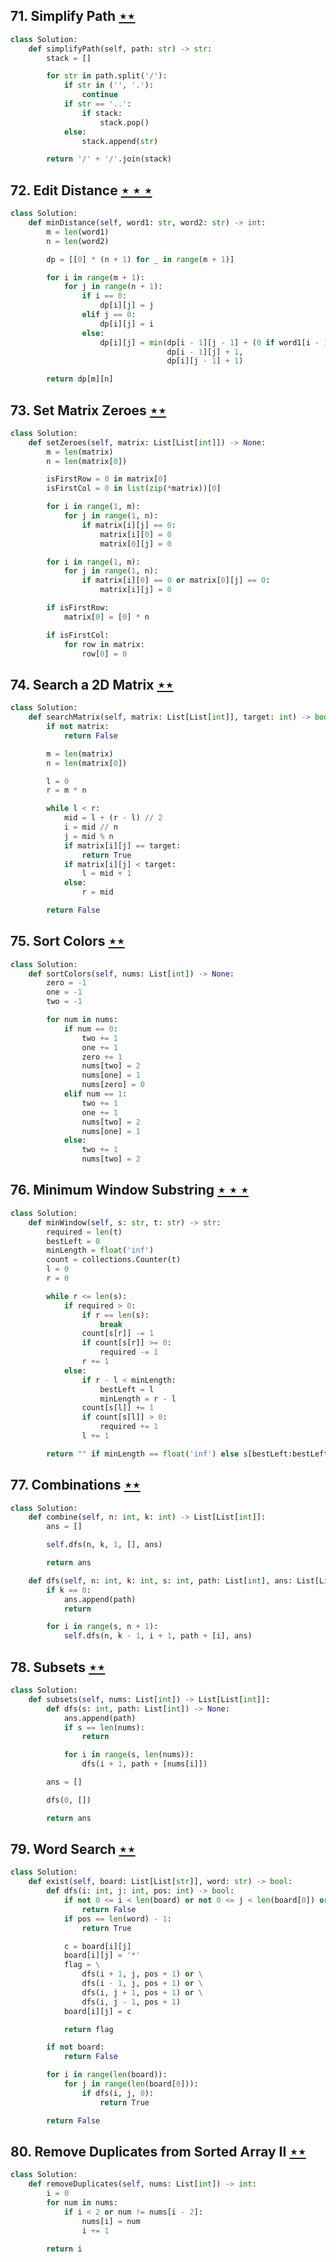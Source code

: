 ## 71. Simplify Path [$\star\star$](https://leetcode.com/problems/simplify-path)

```python
class Solution:
    def simplifyPath(self, path: str) -> str:
        stack = []

        for str in path.split('/'):
            if str in ('', '.'):
                continue
            if str == '..':
                if stack:
                    stack.pop()
            else:
                stack.append(str)

        return '/' + '/'.join(stack)
```

## 72. Edit Distance [$\star\star\star$](https://leetcode.com/problems/edit-distance)

```python
class Solution:
    def minDistance(self, word1: str, word2: str) -> int:
        m = len(word1)
        n = len(word2)

        dp = [[0] * (n + 1) for _ in range(m + 1)]

        for i in range(m + 1):
            for j in range(n + 1):
                if i == 0:
                    dp[i][j] = j
                elif j == 0:
                    dp[i][j] = i
                else:
                    dp[i][j] = min(dp[i - 1][j - 1] + (0 if word1[i - 1] == word2[j - 1] else 1),
                                   dp[i - 1][j] + 1,
                                   dp[i][j - 1] + 1)

        return dp[m][n]
```

## 73. Set Matrix Zeroes [$\star\star$](https://leetcode.com/problems/set-matrix-zeroes)

```python
class Solution:
    def setZeroes(self, matrix: List[List[int]]) -> None:
        m = len(matrix)
        n = len(matrix[0])

        isFirstRow = 0 in matrix[0]
        isFirstCol = 0 in list(zip(*matrix))[0]

        for i in range(1, m):
            for j in range(1, n):
                if matrix[i][j] == 0:
                    matrix[i][0] = 0
                    matrix[0][j] = 0

        for i in range(1, m):
            for j in range(1, n):
                if matrix[i][0] == 0 or matrix[0][j] == 0:
                    matrix[i][j] = 0

        if isFirstRow:
            matrix[0] = [0] * n

        if isFirstCol:
            for row in matrix:
                row[0] = 0
```

## 74. Search a 2D Matrix [$\star\star$](https://leetcode.com/problems/search-a-2d-matrix)

```python
class Solution:
    def searchMatrix(self, matrix: List[List[int]], target: int) -> bool:
        if not matrix:
            return False

        m = len(matrix)
        n = len(matrix[0])

        l = 0
        r = m * n

        while l < r:
            mid = l + (r - l) // 2
            i = mid // n
            j = mid % n
            if matrix[i][j] == target:
                return True
            if matrix[i][j] < target:
                l = mid + 1
            else:
                r = mid

        return False
```

## 75. Sort Colors [$\star\star$](https://leetcode.com/problems/sort-colors)

```python
class Solution:
    def sortColors(self, nums: List[int]) -> None:
        zero = -1
        one = -1
        two = -1

        for num in nums:
            if num == 0:
                two += 1
                one += 1
                zero += 1
                nums[two] = 2
                nums[one] = 1
                nums[zero] = 0
            elif num == 1:
                two += 1
                one += 1
                nums[two] = 2
                nums[one] = 1
            else:
                two += 1
                nums[two] = 2
```

## 76. Minimum Window Substring [$\star\star\star$](https://leetcode.com/problems/minimum-window-substring)

```python
class Solution:
    def minWindow(self, s: str, t: str) -> str:
        required = len(t)
        bestLeft = 0
        minLength = float('inf')
        count = collections.Counter(t)
        l = 0
        r = 0

        while r <= len(s):
            if required > 0:
                if r == len(s):
                    break
                count[s[r]] -= 1
                if count[s[r]] >= 0:
                    required -= 1
                r += 1
            else:
                if r - l < minLength:
                    bestLeft = l
                    minLength = r - l
                count[s[l]] += 1
                if count[s[l]] > 0:
                    required += 1
                l += 1

        return "" if minLength == float('inf') else s[bestLeft:bestLeft + minLength]
```

## 77. Combinations [$\star\star$](https://leetcode.com/problems/combinations)

```python
class Solution:
    def combine(self, n: int, k: int) -> List[List[int]]:
        ans = []

        self.dfs(n, k, 1, [], ans)

        return ans

    def dfs(self, n: int, k: int, s: int, path: List[int], ans: List[List[int]]) -> None:
        if k == 0:
            ans.append(path)
            return

        for i in range(s, n + 1):
            self.dfs(n, k - 1, i + 1, path + [i], ans)
```

## 78. Subsets [$\star\star$](https://leetcode.com/problems/subsets)

```python
class Solution:
    def subsets(self, nums: List[int]) -> List[List[int]]:
        def dfs(s: int, path: List[int]) -> None:
            ans.append(path)
            if s == len(nums):
                return

            for i in range(s, len(nums)):
                dfs(i + 1, path + [nums[i]])

        ans = []

        dfs(0, [])

        return ans
```

## 79. Word Search [$\star\star$](https://leetcode.com/problems/word-search)

```python
class Solution:
    def exist(self, board: List[List[str]], word: str) -> bool:
        def dfs(i: int, j: int, pos: int) -> bool:
            if not 0 <= i < len(board) or not 0 <= j < len(board[0]) or board[i][j] != word[pos] or board[i][j] == '*':
                return False
            if pos == len(word) - 1:
                return True

            c = board[i][j]
            board[i][j] = '*'
            flag = \
                dfs(i + 1, j, pos + 1) or \
                dfs(i - 1, j, pos + 1) or \
                dfs(i, j + 1, pos + 1) or \
                dfs(i, j - 1, pos + 1)
            board[i][j] = c

            return flag

        if not board:
            return False

        for i in range(len(board)):
            for j in range(len(board[0])):
                if dfs(i, j, 0):
                    return True

        return False
```

## 80. Remove Duplicates from Sorted Array II [$\star\star$](https://leetcode.com/problems/remove-duplicates-from-sorted-array-ii)

```python
class Solution:
    def removeDuplicates(self, nums: List[int]) -> int:
        i = 0
        for num in nums:
            if i < 2 or num != nums[i - 2]:
                nums[i] = num
                i += 1

        return i
```
